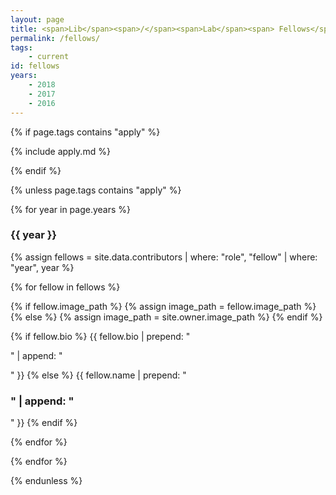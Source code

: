```yaml
---
layout: page
title: <span>Lib</span><span>/</span><span>Lab</span><span> Fellows</span>
permalink: /fellows/
tags:
    - current
id: fellows
years:
    - 2018
    - 2017
    - 2016
---
```


{% if page.tags contains "apply" %}

{% include apply.md %}

{% endif %}

{% unless page.tags contains "apply" %}
<div class="fellows-gallery">

{% for year in page.years %}

<h3>{{ year }}</h3>

{% assign fellows = site.data.contributors | where: "role", "fellow" | where: "year", year %}

{% for fellow in fellows %}

{% if fellow.image_path %}
    {% assign image_path = fellow.image_path %}
{% else %}
    {% assign image_path = site.owner.image_path %}
{% endif %}

<div class="fellow">
<div class="avatar" style="background-image:url({{ image_path | absolute_url }});" alt="{{ author.name }}"></div>
<div class="bio">
{% if fellow.bio %}
{{ fellow.bio | prepend: "<p>" | append: "</p>" }}
{% else %}
{{ fellow.name | prepend: "<h3>" | append: "</h3>" }}
{% endif %}
</div>
<div class="clearfix"></div>
</div>

{% endfor %}

{% endfor %}

</div>
{% endunless %}
